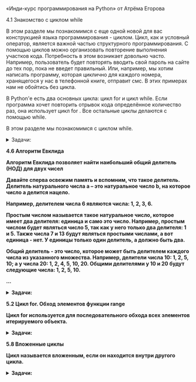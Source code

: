 «Инди-курс программирования на Python» от Атрёма Егорова

4.1 Знакомство с циклом while

В этом разделе мы познакомимся с еще одной новой для вас конструкцией языка программирования - циклом. Цикл, как и условный оператор, является важной частью структурного программирования. С помощью циклов можно организовать повторение выполнения участков кода. Потребность в этом возникает довольно часто. Например, пользователь будет повторять вводить свой пароль на сайте до тех пор, пока не введет правильный. Или, например, мы хотим написать программу, которая циклично для каждого номера, хранящегося у нас в телефонной книге, отправит смс. В этих примерах нам не обойтись без цикла.

В Python'е есть два основных цикла: цикл for и цикл while. Если программа хочет повторить отрывок кода определённое количество раз, она использует цикл for . Все остальные циклы делаются с помощью while.

В этом разделе мы познакомимся с циклом while.


<details>
<summary>Задачи:</summary>

<b>Задача:</b> Обратный счет
<details>
<summary>О задаче:</summary>
На вход программе поступает натуральное число N.
Ваша программа должна устроить обратный отсчет,
который стартует от числа N и идет до 0.
Перед непосредственно началом отсчета необходимо вывести фразу:

```
Начинаем отсчет
```
по окончанию отсчета распечатайте фразу:

```
Стартуем!
```

</details>

[Решение:](./while_cycle/return_invoice.py) `while_cycle/return_invoice.py`

<b>Задача:</b> Мишка и старший брат
<details>
<summary>О задаче:</summary>
Мишка Лимак хочет стать самым большим медведем,
ну или хотя бы стать больше своего старшего брата Боба.
Сейчас вес Лимака равен a, а вес Боба равен b.
Гарантируется, что вес Лимака меньше или равен весу Боба.
Лимак ест много, и его вес утраивается каждый год,
а вес Боба удваивается каждый год.
Через сколько целых лет Лимак станет строго больше
(т. е. будет весить строго больше) Боба?

#### Входные данные:
В единственной строке находятся два целых числа
a и b (1≤a≤b≤10) — веса Лимака и Боба соответственно.

#### Выходные данные:
Выведите одно целое число —
через сколько целых лет Лимак станет строго больше Боба.

### Примечание
В первом примере изначально вес Лимака равен 4, а вес Боба — 7.
Через год их веса равны 4·3=12 и 7·2=14 соответственно (один вес утроился, а второй удвоился).
Лимак все еще не больше Боба. Через два года их веса равны 36 и 28, то есть вес Лимака больше, чем вес Боба.
Лимак стал больше Боба через два года, поэтому вы должны вывести 2.

Во втором примере веса Лимака и Боба в последующие года равны: 12 и 18, затем 36 и 36, и наконец 108 и 72 (через три года).
Ответ равен 3. Помните, что Лимак хочет стать строго больше Боба, и его не устроят равные веса.

В третьем примере Лимак станет больше Боба через один год, их веса будут равны 3 и 2 соответственно.

Sample Input 1:<br>
4 7<br>
Sample Output 1:<br>
2<br>
Sample Input 2:<br>
4 9<br>
Sample Output 2:<br>
3<br>
Sample Input 3:<br>
1 1<br>
Sample Output 3:<br>
1

</details>

[Решение:](./while_cycle/bear_and_big_brother.py) `while_cycle/bear_and_big_brother.py`

<b>Задача:</b> Вася и носки
<details>
<summary>О задаче:</summary>
У Васи есть n пар носков. Утром каждого дня, собираясь в школу,
Вася должен надеть пару носков.
Вечером, прийдя со школы, Вася снимает надетые носки и выбрасывает их.
Каждый m-й день (в дни с номерами m,2m,3m,...)
мама покупает Васе одну пару носков. Она делает это поздно вечером,поэтому
Вася может надеть новые носки не раньше следующего дня.
На сколько подряд идущих дней Васе хватит носков?

#### Входные данные:
В единственной строке записано два целых числа
n и m (1≤n≤100; 2≤m≤100), разделенные пробелом.

#### Выходные данные:
Выведите единственное целое число — ответ на задачу.

### Примечание
В первом примере первые два дня Вася будет носить носки, которые у него были изначально,
затем на третий день будет носить носки, которые были куплены во второй день.
Во втором примере первые девять дней он будет носить носки,
которые у него были изначально, затем три дня будет носить носки,
которые были куплены в третий, шестой и девятый дни. Затем еще день будет носить носки,
которые были куплены в двенадцатый день.

Sample Input 1:<br>
2 2<br>
Sample Output 1:<br>
3<br>
Sample Input 2:<br>
9 3<br>
Sample Output 2:<br>
13

</details>

[Решение:](./while_cycle/vasya_and_socks.py) `while_cycle/vasya_and_socks.py`

<b>Задача:</b> Новогодние свечки
<details>
<summary>О задаче:</summary>
Программист Василий любит романтику — поэтому на этот Новый Год
он решил освещать свою комнату свечами.
У Василия есть a свечей.
Когда Василий зажигает новую свечу, сначала она горит ровно один час, а затем тухнет.
Василий — сообразительный малый, поэтому из b потухших свечей он умеет получать одну новую свечу.
В последствии эту новую свечу (так же как и другие новые свечи) можно зажечь.
<br><br>
Теперь Василию интересно, на сколько часов освещения хватит его свечек,
если он будет действовать оптимальным образом. Помогите ему найти это число.

#### Входные данные:
В единственной строке заданы два целых числа a и b (1≤a≤1000; 2≤b≤1000).

#### Выходные данные:
Выведите единственное целое число — количество часов, которое Василий сможет освещать комнату.

Sample Input:<br>
4 2<br>
Sample Output:<br>
7

</details>

[Решение:](./while_cycle/new_years_candles.py) `while_cycle/new_years_candles.py`

<b>Задача:</b> Зимний вечер в Бурсе
<details>
<summary>О задаче:</summary>
Зимний вечер в Бурсе
Возьмём число. Умножим его на его же первую цифру.
Результат умножим на первую цифру результата.
И так далее. Например, начнём с 8:<br><br>

8 → 8 * 8 = 64<br>
64 → 6 * 64 = 384<br>
384 → 3 * 384 = 1152<br>
1152 → 1 * 1152 = 1152<br><br>

Очевидно, когда первая цифра очередного числа в такой последовательности
становится равной 1, числа перестают изменяться.
Но это происходит не при всех начальных числах.

Напишем программу, которая будет хотя бы приблизительно определять судьбу
введённого числа n.

Начиная с числа n, умножайте имеющееся число на его первую цифру,
пока у получившегося числа первая цифра не станет равной 1,
либо пока оно не превысит миллиарда.
В качестве ответа выведите результат

Sample Input 1:<br>
8<br>
Sample Output 1:<br>
1152<br>
Sample Input 2:<br>
223<br>
Sample Output 2:<br>
1784<br>
Sample Input 3:<br>
929<br>
Sample Output 3:<br>
1605312<br>
Sample Input 4:<br>
360<br>
Sample Output 4:<br>
1080

</details>

[Решение:](./while_cycle/winter_evening_in_Bursa.py) `while_cycle/winter_evening_in_Bursa.py`

<b>Задача:</b> Гипотеза Коллатца
<details>
<summary>О задаче:</summary>
Сиракузская последовательность, или последовательность Коллатца, строится так: возьмём натуральное число n;
если оно чётное, то заменим его числом n/2; если же оно нечётное, то заменим его числом 3n+1.
Получившееся число — следующее в сиракузской последовательности после числа n. Затем заменяем получившееся число по тому же правилу, и так далее.
Определите, сколько шагов потребуется сиракузской последовательности,
стартующей с заданного числа, чтобы прийти к 1.

Обычно, если проделать такую замену достаточно много раз,
мы приходим к числу 1 (за которым следует снова 1).
<br>Например:
<br><br>
8 → 4 → 2 → 1 или 10 → 5 → 16 → 8 → 4 → 2 → 1.
<br><br>
Определите, сколько шагов потребуется сиракузской последовательности,
стартующей с заданного числа, чтобы прийти к 1.
<br>
Если вы обнаружите число, сиракузская последовательность от которого не приходит к 1,
то... вы, скорее всего, ошиблись.
Но если нет, то поздравляем: вы прославитесь, ведь вопрос о том, всегда ли сиракузская последовательность приходит к 1 (независимо от начального числа), давно будоражит умы математиков.

#### Входные данные:
В единственной строке заданы два целых числа a и b (1≤a≤1000; 2≤b≤1000).

#### Выходные данные:
Выведите единственное целое число — количество часов, которое Василий сможет освещать комнату.

Sample Input 1:<br>
10<br>
Sample Output 1:<br>
6<br>
Sample Input 2:<br>
16<br>
Sample Output 2:<br>
4

</details>

[Решение:](./while_cycle/collatz_hypothesis.py) `while_cycle/collatz_hypothesis.py`

<b>Задача:</b> Парольный дозор
<details>
<summary>О задаче:</summary>
На каждой отдельной строчке пользователь вводит друг за другом пароли в виде строки символов.
Валидными паролями будем считать строки, у которых длина варьируется от 5 до 9 символов включительно.
Как только вы встретите первый невалидный пароль, ваша программа должна закончить считывать пароли и
вывести последний введенный валидный пароль.
<br>
Гарантируется, что первый пароль всегда валидный

Sample Input 1:<br>
QWERTY<br>
12345<br>
21.08.90<br>
Кодзима-гений<br>
Телепузик<br><br>
Sample Output 1:<br>
21.08.90<br>
Sample Input 2:<br>
FDRE42@u<br>
*&#@732hH<br>
hi<br>
Hello<br>
OP213jf9@<br>
HFd23932<br><br>
Sample Output 2:<br>
*&#@732hH

</details>

[Решение:](./while_cycle/pass_watch.py) `while_cycle/pass_watch.py`

<b>Задача:</b> Герой на грани
<details>
<summary>О задаче:</summary>
Напишите программу, моделирующую изменение здоровья персонажа в игре.
Изначально у героя 100 единиц здоровья.
В ходе игры противник наносит удары, каждый из которых уменьшает здоровье персонажа
на определённое количество очков. Значения урона поступают на вход программе в отдельных строках.

Удары продолжаются до тех пор, пока здоровье персонажа не станет равным нулю или меньше нуля.
Пока герой не погиб, программа должна выводить текущий уровень здоровья в следующем формате:

```Уровень здоровья: {значение}```

Также необходимо вывести начальный уровень здоровья.

Окончания боя должно ознаменоваться сообщением

```Игра окончена.```

После этого программа должна сообщить общее количество ударов, которые выдержал персонаж, в формате:

```Количество ударов, которые ваш персонаж героически выдержал = {значение}```

А также указать номер последнего удара, который оказался критическим, в формате:

```Удар № {значение} был критическим```

Sample Input 1:<br>
20<br>
40<br>
60<br>
Sample Output 1:<br>
Уровень здоровья: 100<br>
Уровень здоровья: 80<br>
Уровень здоровья: 40<br>
Игра окончена.<br>
Количество ударов, которые ваш персонаж героически выдержал = 2<br>
Удар № 3 был критическим

</details>

[Решение:](./while_cycle/hero_on_the_edge.py) `while_cycle/hero_on_the_edge.py`

<b>Задача:</b> Очередь на взлёт
<details>
<summary>О задаче:</summary>
В аэропорту на стойке регистрации постоянно скапливается очередь клиентов.
Поэтому было принято решение организовать обслуживание таким образом,
чтобы клиенты могли видеть, кто следующий в очереди,
а также знать, сколько человек находится перед ними.
<br><br>
<b>Ваша задача<b> — написать программу, которая принимает список имён клиентов,
представляющий очередь. В начале списка находятся клиенты, стоящие в конце очереди,
а в конце списка — те, кто ближе к началу.
Программа должна выводить текстовые сообщения по мере продвижения очереди:

- для клиента, чья очередь наступила, выводится сообщение:<br>
```Клиент {name} пройдите к стойке!``` <br>

- для остальных клиентов выводится текст:<br>
```{Имена_оставшихся_в_очереди} ожидайте!``` <br>

Имена оставшихся клиентов указываются через запятую
в порядке их расположения в очереди<br>

Дополнительные требования:

1. Программа должна корректно обрабатывать списки любой длины;

2. Если список пуст, программа ничего не выводит;

3. Имена клиентов вводятся через пробел в одной строке.


Sample Input 1:<br>
Александр Елизавета Михаил Анастасия<br><br>
Sample Output 1:<br>
Клиент Анастасия пройдите к стойке!<br>
Михаил,Елизавета,Александр ожидайте!<br>
Клиент Михаил пройдите к стойке!<br>
Елизавета,Александр ожидайте!<br>
Клиент Елизавета пройдите к стойке!<br>
Александр ожидайте!<br>
Клиент Александр пройдите к стойке!<br><br>
Sample Input 2:<br>
John Emma Lucas Sophia Oliver<br><br>
Sample Output 2:<br>
Клиент Oliver пройдите к стойке!<br>
Sophia,Lucas,Emma,John ожидайте!<br>
Клиент Sophia пройдите к стойке!<br>
Lucas,Emma,John ожидайте!<br>
Клиент Lucas пройдите к стойке!<br>
Emma,John ожидайте!<br>
Клиент Emma пройдите к стойке!<br>
John ожидайте!<br>
Клиент John пройдите к стойке!

</details>

[Решение:](./while_cycle/queue_for_take-off.py) `while_cycle/queue_for_take-off.py`

<b>Задача:</b> Собираемся в поход
<details>
<summary>О задаче:</summary>
У нас в наличии рюкзак, вместимость которого составляет n литров,
и наша задача забить его до предела максимально возможно. Нам поступают вещи,
объем которых измеряется также в литрах, и мы должны их складывать в
наш рюкзак без возможности пропуска. Как только суммарный объем новой
добавляемой вещи превысит вместимость рюкзака, ваша программа должна
вывести слово "Довольно!" и затем на отдельных строчках суммарный объем вещей,
которые мы смогли упаковать в рюкзак, и их количество

#### Входные данные:
Число n – вместимость рюкзака. Далее идут произвольное количество строк –
объем очередного предмета.

#### Выходные данные:
Строка "Довольно!" и затем два числа – суммарный объем упакованных товаров и
их количество. Каждое значение выводится в отдельной строке.

Sample Input 1:<br>
2000<br>
900<br>
800<br>
700<br>
500<br>
200<br>
1000<br><br>
Sample Output 1:<br>
Довольно!<br>
1700<br>
2<br><br>

Sample Input 2:<br>
15<br>
1<br>
5<br>
6<br>
2<br>
1<br>
1<br>
1<br>
1<br>
7<br><br>
Sample Output 2:<br>
Довольно!<br>
15<br>
5

</details>

[Решение:](./while_cycle/hike.py) `while_cycle/hike.py`

<b>Задача:</b> Три удара и в блок
<details>
<summary>О задаче:</summary>
Напишите программу, которая имитирует систему аутентификации с ограниченным количеством попыток ввода пароля.

Пользователь вводит пароль, и ему предоставляется три попытки для успешного входа. При запуске программа должна запрашивать пароль у пользователя. Затем пользователь имеет три попытки для ввода правильного пароля. При каждой неудачной попытке программа уведомляет об этом и уменьшает лимит попыток, выводя следующие сообщения:

```Введен неправильный пароль!``` <br>
```Лимит попыток = {значение_лимита}```

Если пользователь вводит правильный пароль за отведённое количество попыток,
программа предоставляет доступ и выводит сообщение:

```Вы ввели правильный пароль! Добро пожаловать!```

Если все попытки исчерпаны, система блокируется на сутки,
и пользователю отображается сообщение:

```Вы потратили все свои попытки! Приходите завтра```

Sample Input 1:<br>
qwerty<br>
qwe<br>
qwerty<br><br>
Sample Output 1:<br>
Введен неправильный пароль!<br>
Лимит попыток = 2<br>
Вы ввели правильный пароль! Добро пожаловать!<br><br>
Sample Input 2:<br>
гром<br>
гром!<br>
гром24<br>
громозека<br><br>
Sample Output 2:<br>
Введен неправильный пароль!<br>
Лимит попыток = 2<br>
Введен неправильный пароль!<br>
Лимит попыток = 1<br>
Введен неправильный пароль!<br>
Лимит попыток = 0<br>
Вы потратили все свои попытки! Приходите завтра<br><br>
Sample Input 3:<br>
дом<br>
Дом<br>
ДОМ<br>
дом<br><br>
Sample Output 3:<br>
Введен неправильный пароль!<br>
Лимит попыток = 2<br>
Введен неправильный пароль!<br>
Лимит попыток = 1<br>
Вы ввели правильный пароль! Добро пожаловать!

</details>

[Решение:](./while_cycle/three_strikes.py) `while_cycle/three_strikes.py`

<b>Задача:</b> Новый год и спешка
<details>
<summary>О задаче:</summary>
В последний день уходящего 2016 года Лимак собирается принять участие
в соревновании по спортивному программированию. Соревнование начнётся в 20:00
и будет продолжаться четыре часа, то есть ровно до полуночи. Участникам будет предложено n задач,
упорядоченных по возрастанию сложности, то есть задача 1 будет самой лёгкой,
а задача номер n — самой сложной. Лимак знает, что ему потребуется 5·i минут на решение i-й задачи.

Друзья Лимака планируют устроить роскошную новогоднюю вечеринку,
и Лимак хочет прибыть в полночь или ранее. Он знает, что ему требуется ровно k минут
чтобы добраться до места проведения вечеринки от своего дома, где он собирается участвовать в соревновании.

Сколько максимум задач может успеть решить Лимак, чтобы не опоздать на новогоднюю вечеринку?

#### Входные данные:
В первой строке входных данных записаны два целых числа n и k (1 ≤ n ≤ 10, 1 ≤ k ≤ 240) — количество задач в соревновании и количество минут, за которое Лимак доберётся от дома до места проведения вечеринки.

#### Выходные данные:
Выведите одно целое число, равное максимальному количеству задач, которое может решить Лимак, чтобы прибыть на новогоднюю вечеринку ровно в полночь или раньше.

### Примечание

В первом примере на соревновании участникам предложено 3 задачи и Лимаку требуется 222 минуты,
чтобы доехать до места проведения вечеринки. Для решения задач требуется 5, 10 и 15 минут соответственно.
Лимак может решить первые две задачи, потратив на это 5 + 10 = 15 минут, после чего выехать в 20:15
и приехать на вечеринку в 23:57 (через 222 минуты). Таким образом он решит две задачи,
но на решение третьей времени уже не хватит и ответ равен 2.

Во втором примере Лимак может решить все 4 задачи за 5 + 10 + 15 + 20 = 50 минут.
В 20:50 он сможет выехать из дома и прибыть на вечеринку ровно в полночь.

В третьем примере Лимаку нужна только 1 минута, чтобы оказаться на вечеринке,
так что ему хватит времени для решения всех 7 задач.

Sample Input 1:<br>
3 222<br>
Sample Output 1:<br>
2<br>
Sample Input 2:<br>
4 190<br>
Sample Output 2:<br>
4<br>
Sample Input 3:<br>
7 1<br>
Sample Output 3:<br>
7<br>
Sample Input 4:<br>
1 240<br>
Sample Output 4:<br>
0<br>
Sample Input 5:<br>
10 1<br>
Sample Output 5:<br>
9<br>
Sample Input 6:<br>
9 235<br>
Sample Output 6:<br>
1

</details>

[Решение:](./while_cycle/new_year_rush.py) `while_cycle/new_year_rush.py`

<b>Задача:</b> Ваня и кубики
<details>
<summary>О задаче:</summary>
Ване на день рождения подарили n кубиков. Он с друзьями решил построить из них пирамиду. Ваня хочет построить пирамиду следующим образом: на верхушке пирамиды должен находиться 1 кубик, на втором уровне — 1 + 2 = 3 кубика, на третьем — 1 + 2 + 3 = 6 кубиков, и так далее. Таким образом, на i-м уровне пирамиды должно располагаться 1 + 2 + ... + (i - 1) + i кубиков.<br>

Ваня хочет узнать, пирамиду какой максимальной высоты он может создать с использованием имеющихся кубиков.

#### Входные данные:
В первой строке записано целое число n (1 ≤ n ≤ 104) — количество кубиков, подаренных Ване.

#### Выходные данные:
Выведите единственной строкой максимально возможную высоту пирамиды.

Sample Input 1:<br>
1<br>
Sample Output 1:<br>
1<br>
Sample Input 2:<br>
25<br>
Sample Output 2:<br>
4<br>
Sample Input 3:<br>
4<br>
Sample Output 3:<br>
2<br>
Sample Input 4:<br>
5<br>
Sample Output 4:<br>
2<br>
Sample Input 5:<br>
6560<br>
Sample Output 5:<br>
33<br>
Sample Input 6:<br>
3<br>
Sample Output 6:<br>
1

</details>

[Решение:](./while_cycle/cubes.py) `while_cycle/cubes.py`

<b>Задача:</b> Слияние списков
<details>
<summary>О задаче:</summary>
В вашем распоряжении имеются два списка, отсортированные по неубыванию элементов, состоящие из n и m элементов.

Ваша задача — слить их в один отсортированный список размером n + m при помощи алгоритма двух указателей.

#### Входные данные:
Программа получает на вход два числа n и m - количество элементов первого и второго списков.
Затем с новой строки поступают элементы первого отсортированного списка, а со следующей строки - второго списка.

#### Выходные данные:
Слить два списка в один в порядке неубывания и вывести элементы полученного списка

### P.S.:
Пользоваться встроенной сортировкой запрещено

Sample Input 1:<br>
2 3<br>
3 9<br>
2 3 6<br>
Sample Output 1:<br>
[2, 3, 3, 6, 9]<br><br>
Sample Input 2:<br>
3 5<br>
2 8 8<br>
3 4 5 5 10<br><br>
Sample Output 2:<br>
[2, 3, 4, 5, 5, 8, 8, 10]<br><br>
Sample Input 3:<br>
2 5<br>
3 7<br>
1 1 3 6 8<br>
Sample Output 3:<br>
[1, 1, 3, 3, 6, 7, 8]


</details>

[Решение:](./while_cycle/merging_lists_1.py) `while_cycle/merging_lists_1.py` <br>

[Альтернативное решение №1:](./while_cycle/merging_lists_2.py) `while_cycle/merging_lists_2.py` <br>

[Альтернативное решение №2:](./while_cycle/merging_lists_3.py) `while_cycle/merging_lists_3.py`

<b>Задача:</b> Бал в БерлГУ
<details>
<summary>О задаче:</summary>
По случаю 100500-летия Берляндского государственного университета совсем скоро состоится бал! Уже n юношей и m девушек во всю репетируют вальс, менуэт, полонез и кадриль.

Известно, что на бал будут приглашены несколько пар юноша-девушка, причем уровень умений танцевать партнеров в каждой паре должен отличаться не более чем на единицу.

Для каждого юноши известен уровень его умения танцевать. Аналогично, для каждой девушки известен уровень ее умения танцевать. Напишите программу, которая определит наибольшее количество пар, которое можно образовать из n юношей и m девушек.

#### Входные данные:
В первой строке записано целое число n (1 ≤ n ≤ 100) — количество юношей.
Вторая строка содержит последовательность a<sub>1</sub>, a<sub>2</sub>, ..., a<sub>n</sub> (1 ≤ a<sub>i</sub> ≤ 100), где a<sub>i</sub> — умение танцевать i-го юноши.

Аналогично, третья строка содержит целое m (1 ≤ m ≤ 100) – количество девушек. В четвертой строке содержится последовательность b<sub>1</sub>, b<sub>2</sub>, ..., b<sub>m</sub> (1 ≤ b<sub>j</sub> ≤ 100), где b<sub>j</sub> — умение танцевать j-й девушки.

#### Выходные данные:
Выведите единственное число — искомое максимальное возможное количество пар.

#### Примечание
В первом примере можно сочетать к примеру так 1-1, 4-5, 6-7 либо 2-1, 4-5, 6-7. В любом случае можно составить только три пары

Sample Input 1:<br>
4<br>
1 4 6 2<br>
5<br>
5 1 5 7 9<br>
Sample Output 1:<br>
3<br><br>
Sample Input 2:<br>
4<br>
1 2 3 4<br>
4<br>
10 11 12 13<br>
Sample Output 2:<br>
0<br><br>
Sample Input 3:<br>
5<br>
1 1 1 1 1<br>
3<br>
1 2 3<br>
Sample Output 3:<br>
2<br><br>
Sample Input 4:<br>
4<br>
1 6 9 15<br>
2<br>
5 8<br>
Sample Output 4:<br>
2<br><br>
Sample Input 5:<br>
4<br>
3 3 5 5<br>
4<br>
4 4 2 2<br>
Sample Output 5:<br>
4

</details>

[Решение:](./while_cycle/ball.py) `while_cycle/ball.py`

</details>

4.6 Алгоритм Евклида

Алгоритм Евклида позволяет найти наибольший общий делитель (НОД) для двух чисел

Давайте сперва освежим память и вспомним, что такое делитель. Делитель натурального числа a – это натуральное число b, на которое число a делится нацело.

Например, делителем числа 6 являются числа: 1, 2, 3, 6.

Простым числом называется такое натуральное число, которое имеет два делителя: единица и само это число.
Например, простым числом будет являться число 5, так как у него только два делителя: 1 и 5. Также числа 7 и 13 будут являться простыми числами, а вот единица - нет. У единицы только один делитель, а должно быть два.

Общий делитель - это число, которое может быть делителем каждого числа из указанного множества.
Например, делители числа 10: 1, 2, 5, 10; а у числа 20: 1, 2, 4, 5, 10, 20. Общими делителями у 10 и 20 будут следующие числа: 1, 2, 5, 10.

...

<details>
<summary>Задачи:</summary>

<b>Задача:</b> Наибольший общий делитель

<details>
<summary>О задаче:</summary>
Даны два натуральных числа A и B. Требуется найти их наибольший общий делитель (НОД) методом вычитания.<br><br>

Sample Input 1:<br>
77 22<br>
Sample Output 1:<br>
11<br><br>
Sample Input 2:<br>
5 7<br>
Sample Output 2:<br>
1

</details>

[Решение:](./Euclids_algorithm/grcd_subtr.py) `Euclids_algorithm/grcd_subtr.py`

<b>Задача:</b> Наибольший общий делитель
<details>
<summary>О задаче:</summary>
Даны два натуральных числа A и B. Необходимо найти НОД двух чисел, только теперь нужно модернизировать свой код при помощи нахождения остатка от деления.<br><br>

Sample Input 1:<br>
200 30<br>
Sample Output 1:<br>
10<br><br>
Sample Input 2:<br>
10000 1<br>
Sample Output 2:<br>
1

</details>

[Решение:](./Euclids_algorithm/grcd.py) `Euclids_algorithm/grcd.py`

<b>Задача:</b> Наименьшее общее кратное
<details>
<summary>О задаче:</summary>
Даны два натуральных числа A и B. Требуется найти их наименьшее общее кратное (НОК).<br><br>

Sample Input 1:<br>
6 15<br>
Sample Output 1:<br>
30<br><br>
Sample Input 2:<br>
14 21<br>
Sample Output 2:<br>
42

</details>

[Решение:](./Euclids_algorithm/lecm.py) `Euclids_algorithm/lecm.py`<br>
[Альтернативное решение:](./Euclids_algorithm/lecm_2.py) `Euclids_algorithm/lecm_2.py`

</details>


5.2 Цикл for. Обход элементов функции range

Цикл for используется для последовательного обхода всех элементов итерируемого объекта.


<details>
<summary>Задачи:</summary>

<b>Задача:</b> FizzBuzz и цикл for
<details>
<summary>О задаче:</summary>
Давайте вспомним задачу FizzBuzz

Напишите программу, которая считывает два натуральных числа a и b (гарантируется, что a < b),
после чего для всех чисел от a до b включительно выводит:<br><br>

“Fizz”, если это число делится на 3;<br>
“Buzz”, если это число делится на 5;<br>
“FizzBuzz”, если выполнены оба предыдущих условия;<br>
само это число в остальных случаях.

#### Входные данные:
Два числа a и b, каждое на отдельной строке.

#### Выходные данные:
Для всех чисел от a до b напечатайте по одной строке, соответствующей правилам, описанным в условии.

Sample Input:<br>
9<br>
15<br><br>
Sample Output:<br>
Fizz<br>
Buzz<br>
11<br>
Fizz<br>
13<br>
14<br>
FizzBuzz

</details>

[Решение:](./for_cycle/fizzbuzz.py) `for_cycle/fizzbuzz.py`


<b>Задача:</b> Квадрат и куб
<details>
<summary>О задаче:</summary>
Давайте составим сводную информацию о квадратах и кубах интервала чисел.

На вход программе подаются два натуральных числа a и b (гарантируется, что a < b),
после чего для каждого целого числа на интервале от a до b включительно необходимо вывести фразу следующего вида:<br><br>

«Число {число}; его квадрат = {квадрат}; его куб = {куб}»<br>

Кавычки выводить не нужно и пользуйтесь f-строкой.

#### Входные данные:
На вход программе подается два натуральных числа a и b, каждое на отдельной строке.

#### Выходные данные:
Программа должна вывести текст в соответствии с условием задачи.<br><br>

Sample Input 1:<br>
1<br>
5<br><br>
Sample Output 1:<br>
Число 1; его квадрат = 1; его куб = 1<br>
Число 2; его квадрат = 4; его куб = 8<br>
Число 3; его квадрат = 9; его куб = 27<br>
Число 4; его квадрат = 16; его куб = 64<br>
Число 5; его квадрат = 25; его куб = 125<br><br>
Sample Input 2:<br>
35<br>
43<br><br>
Sample Output 2:<br>
Число 35; его квадрат = 1225; его куб = 42875<br>
Число 36; его квадрат = 1296; его куб = 46656<br>
Число 37; его квадрат = 1369; его куб = 50653<br>
Число 38; его квадрат = 1444; его куб = 54872<br>
Число 39; его квадрат = 1521; его куб = 59319<br>
Число 40; его квадрат = 1600; его куб = 64000<br>
Число 41; его квадрат = 1681; его куб = 68921<br>
Число 42; его квадрат = 1764; его куб = 74088<br>
Число 43; его квадрат = 1849; его куб = 79507

</details>

[Решение:](./for_cycle/square_and_cube.py) `for_cycle/square_and_cube.py`

<b>Задача:</b> Кратные 3 или 5
<details>
<summary>О задаче:</summary>
Если перечислить все натуральные числа ниже 10, которые кратны 3 или 5, то получим 3, 5, 6 и 9. Сумма этих чисел 23.

Напишите программу, которая принимает натуральное число n и находит сумму всех чисел ниже переданного числа n, которые делятся на 3 или на 5.

Sample Input 1:<br>
10<br>
Sample Output 1:<br>
23<br><br>
Sample Input 2:<br>
9<br>
Sample Output 2:<br>
14

</details>

[Решение:](./for_cycle/multiples_of_3_or_5.py) `for_cycle/multiples_of_3_or_5.py`

<b>Задача:</b> Пирамида звёздочек
<details>
<summary>О задаче:</summary>
Вы разрабатываете визуализацию для симметричных шаблонов.
Программа должна построить и вывести "песочные часы" из звёздочек.
Пользователь вводит одно число nnn, которое указывает максимальное количество звёздочек в самой широкой строке.

Напишите программу, которая:
1. Принимает на вход натуральное число n (n ≥ 1);

2. Выводит симметричный рисунок, состоящий из звёздочек:
    - В первых n строках звёздочки увеличиваются от 1 до n.
    - В следующих n-1 строках звёздочки уменьшаются от n-1 до 1.

Sample Input 1:<br>
5<br><br>
Sample Output 1:<br>
*<br>
**<br>
***<br>
****<br>
*****<br>
****<br>
***<br>
**<br>
*<br><br>
Sample Input 2:<br>
3<br><br>
Sample Output 2:<br>
*<br>
**<br>
***<br>
**<br>
*

</details>

[Решение:](./for_cycle/pyramid_of_stars.py) `for_cycle/pyramid_of_stars.py`

<b>Задача:</b> Мишка и игра
<details>
<summary>О задаче:</summary>
Мишка — маленький белый медвежонок. А как известно, маленькие медвежата в свободное время любят играть в кости на шоколадки.
Одним замечательным солнечным утром, гуляя по льдинам, Мишка встретил своего друга Криса, которому и предложил сыграть
в эту занимательную игру.

Правила её очень просты: сначала определяется значение n — количество раундов игры. В очередном раунде каждый из игроков
один раз бросает стандартный игральный кубик, на грани которого нанесены различные числа от 1 до 6.
Игрок, выбросивший большее значение, становится победителем в раунде. В случае, если выпавшие значения равны,
победа не засчитывается никому.

В самой же игре побеждает участник, выигравший в большем количестве раундов. Если же количества побед,
заслуженных игроками, равны, то объявляется ничья.

Мишка ещё совсем маленький и плохо умеет вести счёт, а потому попросил Вас понаблюдать за ходом игры
и сообщить ему результат.

#### Входные данные:

В первой строке входных данных содержится число n (1 ≤ n ≤ 100) — количество раундов игры.

Следующие n строк содержат описание раундов. В <i>i-й</i> из них содержится пара целых чисел m<sub>i</sub> и c<sub>i</sub> (1 ≤ m<sub>i</sub>, c<sub>i</sub> ≤ 6) —
результаты бросков Мишки и Криса в <i>i-ом</i> раунде соответственно.

#### Выходные данные:

В случае победы Мишки в единственной строке выведите "Mishka" (без кавычек),<br>
а в случае победы Криса выведите "Chris" (без кавычек). Если же игра сведётся к ничьей,<br>
то выведите "Friendship is magic!^^" (без кавычек).<br>

### PS:
генерировать случайные числа (пользоваться модулем random) вам не нужно, данные для игры уже готовы.<br>
Вам нужно только их считать,  и узнать, кто же победил.

Sample Input 1:<br>
3<br>
3 5<br>
2 1<br>
4 2<br><br>
Sample Output 1:<br>
Mishka<br><br>
Sample Input 2:<br>
2<br>
6 1<br>
1 6<br><br>
Sample Output 2:<br>
Friendship is magic!^^<br><br>
Sample Input 3:<br>
3<br>
1 5<br>
3 3<br>
2 2<br><br>
Sample Output 3:<br>
Chris<br><br>
Sample Input 4:<br>
3<br>
6 1<br>
1 2<br>
1 2<br><br>
Sample Output 4:<br>
Chris<br><br>
Sample Input 5:<br>
3<br>
1 6<br>
2 1<br>
2 1<br><br>
Sample Output 5:<br>
Mishka<br><br>
Sample Input 6:<br>
3<br>
1 6<br>
2 1<br>
1 1<br><br>
Sample Output 6:<br>
Friendship is magic!^^

</details>

[Решение:](./for_cycle/Mishka_and_a_game.py) `for_cycle/Mishka_and_a_game.py`

<b>Задача:</b> Слишком длинные слова
<details>
<summary>О задаче:</summary>
Иногда некоторые слова вроде «civilization» или «internationalization» настолько длинны,
что их весьма утомительно писать много раз в каком-либо тексте.

Будем считать слово слишком длинным, если его длина строго больше 10 символов.
Все слишком длинные слова можно заменить специальной аббревиатурой.

Эта аббревиатура строится следующим образом: записывается первая и последняя буква слова,
а между ними — количество букв между первой и последней буквой (в десятичной системе счисления и без ведущих нулей).

Таким образом, «civilization» запишется как «c10n», а «internationalization» как «i18n».

Вам предлагается автоматизировать процесс замены слов на аббревиатуры.
При этом все слишком длинные слова должны быть заменены аббревиатурой, а слова,
не являющиеся слишком длинными, должны остаться без изменений.

#### Входные данные:
В первой строке содержится целое число n (1≤n≤100). В каждой из последующих n строк содержится по одному слову.
Все слова состоят из малых латинских букв и имеют длину от 1 до 100 символов.

#### Выходные данные:
Выведите n строк. В i строке должен находиться результат замены i-го слова из входных данных.

Sample Input 1:<br>
4<br>
word<br>
civilization<br>
internationalization<br>
pneumonoultramicroscopicsilicovolcanoconiosis<br><br>

Sample Output 1:<br>
word<br>
c10n<br>
i18n<br>
p43s<br><br>

Sample Input 2:<br>
10<br>
gyartjdxxlcl<br>
fzsck<br>
uidwu<br>
xbymclornemdmtj<br>
ilppyoapitawgje<br>
cibzc<br>
drgbeu<br>
hezplmsdekhhbo<br>
feuzlrimbqbytdu<br>
kgdco<br><br>

Sample Output 2:<br>
g10l<br>
fzsck<br>
uidwu<br>
x13j<br>
i13e<br>
cibzc<br>
drgbeu<br>
h12o<br>
f13u<br>
kgdco

</details>

[Решение:](./for_cycle/too_long_words.py) `for_cycle/too_long_words.py`

<b>Задача:</b> Заполняем список
<details>
<summary>О задаче:</summary>
Ваша задача — создать список из n строк. Программа сперва будет принимать натуральное число n,
а затем n строк в каждой отдельной строке. В качестве ответа выведите получившийся список.

Sample Input 1:<br>
4<br>
Джон<br>
Пол<br>
Ринго<br>
Джордж<br><br>

Sample Output 1:<br>
['Джон', 'Пол', 'Ринго', 'Джордж']<br><br>

Sample Input 2:<br>
2<br>
black<br>
white<br><br>
Sample Output 2:<br>
['black', 'white']

</details>

[Решение:](./for_cycle/list_filling.py) `for_cycle/list_filling.py`

<b>Задача:</b> Делимость на 11
<details>
<summary>О задаче:</summary>
Для делимости числа на 11 необходимо, чтобы разность между суммой цифр, стоящих на четных местах, и суммой цифр, стоящих на нечетных местах, делилась на 11.
Требуется написать программу, которая проверит делимость заданного числа на 11.

#### Входные данные:
Программа получает на вход одно натуральное число N, делимость которого надо проверить (1 ≤ N ≤ 1010000).

#### Выходные данные:
Выведите «YES», если число делится на 11, или «NO» иначе.

Sample Input 1:<br>
1211<br><br>

Sample Output 1:<br>
NO<br><br>

Sample Input 2:<br>
143<br><br>

Sample Output 2:<br>
YES<br><br>

Sample Input 3:<br>
87635064<br><br>

Sample Output 3:<br>
YES<br><br>

Sample Input 4:<br>
87635063<br><br>

Sample Output 4:<br>
NO

</details>

[Решение:](./for_cycle/divisibility_by_11.py) `for_cycle/divisibility_by_11.py`

<b>Задача:</b> Правильная скобочная последовательность
<details>
<summary>О задаче:</summary>
Одна из стандартных задач на программирование. Подумайте над способом ее решения, если не приходит ничего в голову, загляните в подсказку
Итак, у нас есть последовательность скобочных символов, состоящая только из символов ( и )
Ваша задача — определить является ли введенная скобочная последовательность правильной.
Правильной скобочной последовательностью (ПСП) называется строка, состоящая только символов «скобок», где каждой закрывающей скобке найдётся соответствующая открывающая. При этом учитывайте, что:

Пустая последовательность является правильной;
Если A – правильная скобочная последовательность, то (A) – правильные скобочные последовательности;
Если A и B – правильные скобочные последовательности, то AB – правильная скобочная последовательность.
Если введенная строка является ПСП, выведите «YES», в противном случае - «NO».

Sample Input 1:<br>
(())<br><br>
Sample Output 1:<br>
YES<br><br>
Sample Input 2:<br>
(()<br><br>
Sample Output 2:<br>
NO<br><br>
Sample Input 3:<br>
())<br><br>
Sample Output 3:<br>
NO<br><br>
Sample Input 4:<br>
()()<br><br>
Sample Output 4:<br>
YES<br><br>
Sample Input 5:<br>
))((<br><br>
Sample Output 5:<br>
NO<br><br>
Sample Input 6:<br>
()())<br><br>
Sample Output 6:<br>
NO<br><br>
Sample Input 7:<br>
)(<br><br>
Sample Output 7:<br>
NO

</details>

[Решение:](./for_cycle/divisibility_by_11.py) `for_cycle/divisibility_by_11.py`

<b>Задача:</b> Всё в порядке с операциями?
<details>
<summary>О задаче:</summary>
Вы работаете в аналитической компании, которая обрабатывает финансовые данные.
Вам нужно написать программу, которая проверяет список транзакций (чисел) и определяет,
все ли они положительные. Если хотя бы одна транзакция отрицательная или равна нулю,
программа должна немедленно вывести False. Если все транзакции положительные, выводит True.

Список чисел поступает через пробел в одну строку, гарантируется,
что как минимум он состоит из одной транзакции.

Sample Input 1:<br>
100 200 50 75<br><br>

Sample Output 1:<br>
True<br><br>

Sample Input 2:<br>
150 -10 200 50<br><br>

Sample Output 2:<br>
False<br><br>

Sample Input 3:<br>
0 100 200<br><br>

Sample Output 3:<br>
False

</details>

[Решение:](./for_cycle/operations_is_ok.py) `for_cycle/operations_is_ok1.py`

<b>Задача:</b> Линейный поиск
<details>
<summary>О задаче:</summary>
Линейный поиск, также известный как последовательный поиск,
этот метод используется для поиска элемента в списке.
Линейный поиск является одним из базовых алгоритмов,
с которым вы должны познакомиться, изучая программирования.
Суть алгоритма в следующем: вы должны проверять каждый
элемент списка последовательно один за другим,
пока не найдете интересующий вас элемент или пока не закончится весь список.

#### Входные данные:
Программа получает на вход в одной строке
элементы списка - целые числа, разделенные пробелом.
Количество элементов произвольное
И на следующей строке вводится одно число r - значение поиска

#### Выходные данные:
Ваша задача реализовать линейный алгоритм поиска введенного значения r.
В случае успеха - выведите порядковый номер(индекс) первого найденного элемента
в списке при условии, что индексация начинается с единицы.
Если данный элемент отсутствует - необходимо вывести строку ErrorValue

Sample Input 1:<br>
8 11 45 32 543 65<br>
32<br><br>

Sample Output 1:<br>
4<br><br>

Sample Input 2:<br>
5 5 5 5<br>
5<br><br>

Sample Output 2:<br>
1<br><br>

Sample Input 3:<br>
32 4 543 65 4 5 4 54 32 5 54 43 543 43<br>
999<br><br>

Sample Output 3:<br>
ErrorValue

</details>

[Решение:](./for_cycle/linear_search.py) `for_cycle/linear_search.py`<br>
[Альтернативное Решение:](./for_cycle/linear_search_alt.py) `for_cycle/linear_search_alt.py`

<b>Задача:</b> Сортировка подсчетом
<details>
<summary>О задаче:</summary>
Как видно из названия задачи, вам необходимо отсортировать список,
состоящий только из чисел в пределах от -100 до 100 включительно, сортировкой подсчетом.
Программа получает на вход число n - количество элементов в списке, затем сами элементы списка
Вам необходимо вывести отсортированный список
P.S. не пользуйтесь встроенной функцией sorted или методом sort

Sample Input 1:<br>
5<br>
8 9 8 7 2<br><br>

Sample Output 1:<br>
2 7 8 8 9<br>

Sample Input 2:<br>
7<br>
-8 5 -7 4 -8 0 4<br><br>

Sample Output 2:<br>
-8 -8 -7 0 4 4 5<br><br>

Sample Input 3:<br>
8<br>
66 -66 -48 -96 -17 -80 -57 -45<br><br>

Sample Output 3:<br>
-96 -80 -66 -57 -48 -45 -17 66<br><br>

Sample Input 4:<br>
50<br>
25 -25 -85 -86 -66 71 29 55 3 100 82 64 -80 65 -7 24 40 -92 47 -45 37 50 -75 27 -9 -24 43 76 -1 82 61 -32 -11 85 -95 77 -96 47 -48 -34 -28 -86 81 93 -17 60 -46 42 2 60<br><br>

Sample Output 4:<br>
-96 -95 -92 -86 -86 -85 -80 -75 -66 -48 -46 -45 -34 -32 -28 -25 -24 -17 -11 -9 -7 -1 2 3 24 25 27 29 37 40 42 43 47 47 50 55 60 60 61 64 65 71 76 77 81 82 82 85 93 100

</details>

[Решение:](./for_cycle/counting_sort_1.py) `for_cycle/counting_sort_1.py`<br>
[Альтернативное Решение:](./for_cycle/counting_sort_2.py) `for_cycle/counting_sort_2.py`

</details>

5.8 Вложенные циклы

Цикл называется вложенным, если он находится внутри другого цикла.


<details>
<summary>Задачи:</summary>

<b>Задача:</b> Шахматная доска
<details>
<summary>О задаче:</summary>
Вам нужно создать шахматную доску размером n×n, используя символы X вместо черного цвета и O вместо белого.

- Чётные клетки (по индексу) должны быть X, а нечётные — O;
- Цвет клетки доски должен чередоваться, как на реальной шахматной доске;
- Первая клетка в первом ряду всегда X.

Напишите программу, которая:

1. Принимает целое число n (размер шахматной доски);
2. Использует вложенные циклы для генерации доски;
3. Выводит доску в виде квадратного шаблона, чередуя X и O.

Sample Input 1:<br>
5<br><br>

Sample Output 1:<br>
X O X O X<br>
O X O X O<br>
X O X O X<br>
O X O X O<br>
X O X O X<br><br>

Sample Input 2:<br>
3<br><br>

Sample Output 2:<br>
X O X<br>
O X O<br>
X O X

</details>

[Решение:](./nested_cycles/seating_at_cinema.py) `nested_cycles/seating_at_cinema.py`
[Альтернативное решение:](./nested_cycles/seating_at_cinemaa_alt.py) `nested_cycles/seating_at_cinema_alt.py`

</details>
